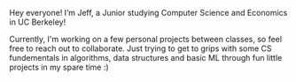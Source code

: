 Hey everyone! I’m Jeff, a Junior studying Computer Science and Economics in UC Berkeley! 

Currently, I'm working on a few personal projects between classes, so feel free to reach out to collaborate. Just trying to get to grips with some CS fundementals in algorithms, data structures and basic ML through fun little projects in my spare time :)

